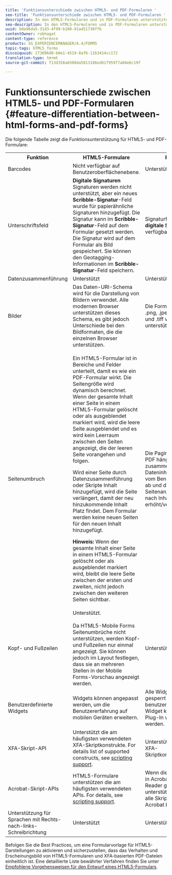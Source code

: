 ```yaml
---
title: 'Funktionsunterschiede zwischen HTML5- und PDF-Formularen '
seo-title: 'Funktionsunterschiede zwischen HTML5- und PDF-Formularen '
description: In den HTML5-Formularen und in PDF-Formularen unterstützte Funktionen
seo-description: In den HTML5-Formularen und in PDF-Formularen unterstützte Funktionen
uuid: b0a96da5-31d3-4f99-b100-91ad51736ffb
contentOwner: robhagat
content-type: reference
products: SG_EXPERIENCEMANAGER/6.4/FORMS
topic-tags: hTML5_forms
discoiquuid: 273096d0-b0e1-4519-8af6-11b3414cc172
translation-type: tm+mt
source-git-commit: f13d358a6508da5813186ed61f959f7a84e6c19f

---
```



# Funktionsunterschiede zwischen HTML5- und PDF-Formularen {#feature-differentiation-between-html-forms-and-pdf-forms}

Die folgende Tabelle zeigt die Funktionsunterstützung für HTML5- und PDF-Formulare:

<table> 
 <tbody>
  <tr>
   <th>Funktion</th> 
   <th>HTML5-Formulare</th> 
   <th>PDF</th> 
  </tr>
  <tr>
   <td>Barcodes<br /> </td> 
   <td>Nicht verfügbar auf Benutzeroberflächenebene. </td> 
   <td>Unterstützt</td> 
  </tr>
  <tr>
   <td>Unterschriftsfeld<br /> </td> 
   <td><strong>Digitale Signaturen</strong> Signaturen werden nicht unterstützt, aber ein neues<strong> Scribble-Signatur</strong>-Feld wurde für papierähnliche Signaturen hinzugefügt. Die Signatur kann im <strong>Scribble-Signatur</strong>-Feld auf dem Formular gesetzt werden. Die Signatur wird auf dem Formular als Bild gespeichert. Sie können den Geotagging-Informationen im <strong>Scribble-Signatur</strong>-Feld speichern.</td> 
   <td>Signaturfeld für<strong> digitale Signaturen</strong> verfügbar.</td> 
  </tr>
  <tr>
   <td>Datenzusammenführung</td> 
   <td>Unterstützt</td> 
   <td>Unterstützt</td> 
  </tr>
  <tr>
   <td>Bilder</td> 
   <td>Das Daten-URI-Schema wird für die Darstellung von Bildern verwendet. Alle modernen Browser unterstützen dieses Schema, es gibt jedoch Unterschiede bei den Bildformaten, die die einzelnen Browser unterstützen.<br /> </td> 
   <td>Die Formate .gif, .png, .jpeg, .bmp und .tiff werden unterstützt.</td> 
  </tr>
  <tr>
   <td>Seitenumbruch<br /> </td> 
   <td><p>Ein HTML5-Formular ist in Bereiche und Felder unterteilt, damit es wie ein PDF-Formular wirkt. Die Seitengröße wird dynamisch berechnet. Wenn der gesamte Inhalt einer Seite in einem HTML5-Formular gelöscht oder als ausgeblendet markiert wird, wird die leere Seite ausgeblendet und es wird kein Leerraum zwischen den Seiten angezeigt, die der leeren Seite vorangehen und folgen.</p> <p>Wird einer Seite durch Datenzusammenführung oder Skripte Inhalt hinzugefügt, wird die Seite verlängert, damit der neu hinzukommende Inhalt Platz findet. Dem Formular werden keine neuen Seiten für den neuen Inhalt hinzugefügt. </p> <p><strong>Hinweis:</strong> Wenn der gesamte Inhalt einer Seite in einem HTML5-Formular gelöscht oder als ausgeblendet markiert wird, bleibt die leere Seite zwischen der ersten und zweiten, nicht jedoch zwischen den weiteren Seiten sichtbar.</p> </td> 
   <td>Die Paginierung in PDF hängt vom zusammengeführten Dateninhalt oder vom Benutzerinhalt ab und die Seitenanzahl wird je nach Inhalt erhöht/verringert.</td> 
  </tr>
  <tr>
   <td>Kopf- und Fußzeilen </td> 
   <td>Unterstützt. <br /> <br /> Da HTML5-Mobile Forms Seitenumbrüche nicht unterstützen, werden Kopf- und Fußzeilen nur einmal angezeigt. Sie können jedoch im Layout festlegen, dass sie an mehreren Stellen in der Mobile Forms-Vorschau angezeigt werden.<br /> </td> 
   <td>Unterstützt.</td> 
  </tr>
  <tr>
   <td>Benutzerdefinierte Widgets</td> 
   <td>Widgets können angepasst werden, um die Benutzererfahrung auf mobilen Geräten erweitern.<br /> </td> 
   <td>Alle Widgets werden gesperrt und kein benutzerdefiniertes Widget kann als Plug-In verwendet werden.<br /> </td> 
  </tr>
  <tr>
   <td>XFA-Skript-API</td> 
   <td>Unterstützt die am häufigsten verwendeten XFA-Skriptkonstrukte. For details list of supported constructs, see <a href="/help/forms/using/scripting-support.md">scripting support</a>.</td> 
   <td>Unterstützt alle XFA-Skriptkonstrukte.</td> 
  </tr>
  <tr>
   <td>Acrobat-Skript-APIs </td> 
   <td>HTML5-Formulare unterstützen die am häufigsten verwendeten APIs. For details, see <a href="/help/forms/using/scripting-support.md">scripting support</a>.</td> 
   <td>Wenn die PDF-Datei in Acrobat oder Reader geöffnet ist, unterstützt sie auch alle Skript-APIs, die Acrobat bereitstellt.</td> 
  </tr>
  <tr>
   <td>Unterstützung für Sprachen mit Rechts-nach-links-Schreibrichtung </td> 
   <td>Unterstützt</td> 
   <td>Unterstützt</td> 
  </tr>
 </tbody>
</table>

Befolgen Sie die Best Practices, um eine Formularvorlage für HTML5-Darstellungen zu aktivieren und sicherzustellen, dass das Verhalten und Erscheinungsbild von HTML5-Formularen und XFA-basierten PDF-Dateien einheitlich ist. Eine detaillierte Liste bewährter Verfahren finden Sie unter [Empfohlene Vorgehensweisen für den Entwurf eines HTML5-Formulars](/help/forms/using/best-practices-for-html5-forms.md).

